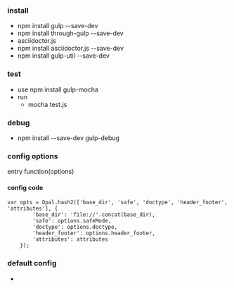 ### install

-	npm install gulp --save-dev
-	npm install through-gulp --save-dev
-	asciidoctor.js
-	npm install asciidoctor.js --save-dev
-	npm install gulp-util --save-dev

### test

-	use npm install gulp-mocha
-	run
	-	mocha test.js

### debug

-	npm install --save-dev gulp-debug

### config options

entry function(options)

#### config code

```
var opts = Opal.hash2(['base_dir', 'safe', 'doctype', 'header_footer', 'attributes'], {
        'base_dir': 'file://'.concat(base_dir),
        'safe': options.safeMode,
        'doctype': options.doctype,
        'header_footer': options.header_footer,
        'attributes': attributes
    });
```

### default config

-
